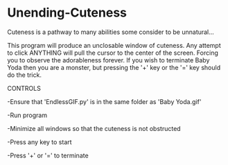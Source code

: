 # Unending-Cuteness
Cuteness is a pathway to many abilities some consider to be unnatural...

This program will produce an unclosable window of cuteness. Any attempt to click ANYTHING will pull the cursor to the center of the screen.
Forcing you to observe the adorableness forever.
If you wish to terminate Baby Yoda then you are a monster, but pressing the '+' key or the '=' key should do the trick.

CONTROLS

-Ensure that 'EndlessGIF.py' is in the same folder as 'Baby Yoda.gif'

-Run program

-Minimize all windows so that the cuteness is not obstructed

-Press any key to start

-Press '+' or '=' to terminate

